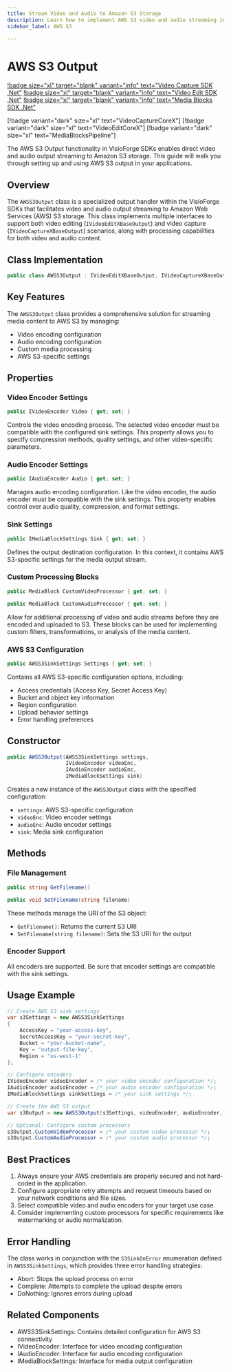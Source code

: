 ```yaml
---
title: Stream Video and Audio to Amazon S3 Storage
description: Learn how to implement AWS S3 video and audio streaming in .NET applications. Step-by-step guide for developers covering configuration, encoding settings, error handling, and best practices for S3 media output integration.
sidebar_label: AWS S3

---
```


# AWS S3 Output

[!badge size="xl" target="blank" variant="info" text="Video Capture SDK .Net"](https://www.visioforge.com/video-capture-sdk-net) [!badge size="xl" target="blank" variant="info" text="Video Edit SDK .Net"](https://www.visioforge.com/video-edit-sdk-net) [!badge size="xl" target="blank" variant="info" text="Media Blocks SDK .Net"](https://www.visioforge.com/media-blocks-sdk-net)

[!badge variant="dark" size="xl" text="VideoCaptureCoreX"] [!badge variant="dark" size="xl" text="VideoEditCoreX"] [!badge variant="dark" size="xl" text="MediaBlocksPipeline"]

The AWS S3 Output functionality in VisioForge SDKs enables direct video and audio output streaming to Amazon S3 storage. This guide will walk you through setting up and using AWS S3 output in your applications.

## Overview

The `AWSS3Output` class is a specialized output handler within the VisioForge SDKs that facilitates video and audio output streaming to Amazon Web Services (AWS) S3 storage. This class implements multiple interfaces to support both video editing (`IVideoEditXBaseOutput`) and video capture (`IVideoCaptureXBaseOutput`) scenarios, along with processing capabilities for both video and audio content.

## Class Implementation

```csharp
public class AWSS3Output : IVideoEditXBaseOutput, IVideoCaptureXBaseOutput, IOutputVideoProcessor, IOutputAudioProcessor
```

## Key Features

The `AWSS3Output` class provides a comprehensive solution for streaming media content to AWS S3 by managing:

- Video encoding configuration
- Audio encoding configuration
- Custom media processing
- AWS S3-specific settings

## Properties

### Video Encoder Settings

```csharp
public IVideoEncoder Video { get; set; }
```

Controls the video encoding process. The selected video encoder must be compatible with the configured sink settings. This property allows you to specify compression methods, quality settings, and other video-specific parameters.

### Audio Encoder Settings

```csharp
public IAudioEncoder Audio { get; set; }
```

Manages audio encoding configuration. Like the video encoder, the audio encoder must be compatible with the sink settings. This property enables control over audio quality, compression, and format settings.

### Sink Settings

```csharp
public IMediaBlockSettings Sink { get; set; }
```

Defines the output destination configuration. In this context, it contains AWS S3-specific settings for the media output stream.

### Custom Processing Blocks

```csharp
public MediaBlock CustomVideoProcessor { get; set; }
```

```csharp
public MediaBlock CustomAudioProcessor { get; set; }
```

Allow for additional processing of video and audio streams before they are encoded and uploaded to S3. These blocks can be used for implementing custom filters, transformations, or analysis of the media content.

### AWS S3 Configuration

```csharp
public AWSS3SinkSettings Settings { get; set; }
```

Contains all AWS S3-specific configuration options, including:

- Access credentials (Access Key, Secret Access Key)
- Bucket and object key information
- Region configuration
- Upload behavior settings
- Error handling preferences

## Constructor

```csharp
public AWSS3Output(AWSS3SinkSettings settings, 
                   IVideoEncoder videoEnc, 
                   IAudioEncoder audioEnc, 
                   IMediaBlockSettings sink)
```

Creates a new instance of the `AWSS3Output` class with the specified configuration:

- `settings`: AWS S3-specific configuration
- `videoEnc`: Video encoder settings
- `audioEnc`: Audio encoder settings
- `sink`: Media sink configuration

## Methods

### File Management

```csharp
public string GetFilename()
```

```csharp
public void SetFilename(string filename)
```

These methods manage the URI of the S3 object:

- `GetFilename()`: Returns the current S3 URI
- `SetFilename(string filename)`: Sets the S3 URI for the output

### Encoder Support

All encoders are supported. Be sure that encoder settings are compatible with the sink settings.

## Usage Example

```csharp
// Create AWS S3 sink settings
var s3Settings = new AWSS3SinkSettings
{
    AccessKey = "your-access-key",
    SecretAccessKey = "your-secret-key",
    Bucket = "your-bucket-name",
    Key = "output-file-key",
    Region = "us-west-1"
};

// Configure encoders
IVideoEncoder videoEncoder = /* your video encoder configuration */;
IAudioEncoder audioEncoder = /* your audio encoder configuration */;
IMediaBlockSettings sinkSettings = /* your sink settings */;

// Create the AWS S3 output
var s3Output = new AWSS3Output(s3Settings, videoEncoder, audioEncoder, sinkSettings);

// Optional: Configure custom processors
s3Output.CustomVideoProcessor = /* your custom video processor */;
s3Output.CustomAudioProcessor = /* your custom audio processor */;
```

## Best Practices

1. Always ensure your AWS credentials are properly secured and not hard-coded in the application.
2. Configure appropriate retry attempts and request timeouts based on your network conditions and file sizes.
3. Select compatible video and audio encoders for your target use case.
4. Consider implementing custom processors for specific requirements like watermarking or audio normalization.

## Error Handling

The class works in conjunction with the `S3SinkOnError` enumeration defined in `AWSS3SinkSettings`, which provides three error handling strategies:

- Abort: Stops the upload process on error
- Complete: Attempts to complete the upload despite errors
- DoNothing: Ignores errors during upload

## Related Components

- AWSS3SinkSettings: Contains detailed configuration for AWS S3 connectivity
- IVideoEncoder: Interface for video encoding configuration
- IAudioEncoder: Interface for audio encoding configuration
- IMediaBlockSettings: Interface for media output configuration

